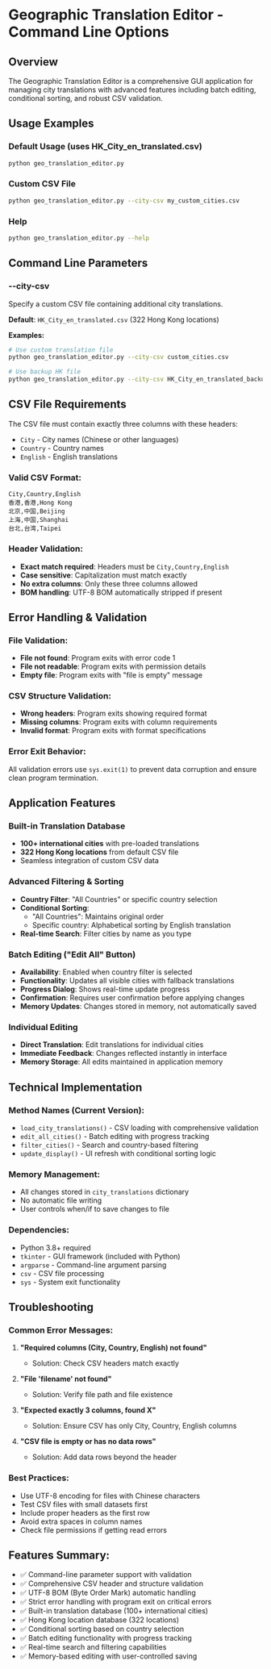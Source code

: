 # Geographic Translation Editor - Command Line Options

## Overview
The Geographic Translation Editor is a comprehensive GUI application for managing city translations with advanced features including batch editing, conditional sorting, and robust CSV validation.

## Usage Examples

### Default Usage (uses HK_City_en_translated.csv)
```bash
python geo_translation_editor.py
```

### Custom CSV File
```bash
python geo_translation_editor.py --city-csv my_custom_cities.csv
```

### Help
```bash
python geo_translation_editor.py --help
```

## Command Line Parameters

### --city-csv
Specify a custom CSV file containing additional city translations.

**Default**: `HK_City_en_translated.csv` (322 Hong Kong locations)

**Examples:**
```bash
# Use custom translation file
python geo_translation_editor.py --city-csv custom_cities.csv

# Use backup HK file
python geo_translation_editor.py --city-csv HK_City_en_translated_backup.csv
```

## CSV File Requirements

The CSV file must contain exactly three columns with these headers:
- `City` - City names (Chinese or other languages)
- `Country` - Country names
- `English` - English translations

### Valid CSV Format:
```csv
City,Country,English
香港,香港,Hong Kong
北京,中国,Beijing
上海,中国,Shanghai
台北,台湾,Taipei
```

### Header Validation:
- **Exact match required**: Headers must be `City,Country,English`
- **Case sensitive**: Capitalization must match exactly
- **No extra columns**: Only these three columns allowed
- **BOM handling**: UTF-8 BOM automatically stripped if present

## Error Handling & Validation

### File Validation:
- **File not found**: Program exits with error code 1
- **File not readable**: Program exits with permission details
- **Empty file**: Program exits with "file is empty" message

### CSV Structure Validation:
- **Wrong headers**: Program exits showing required format
- **Missing columns**: Program exits with column requirements
- **Invalid format**: Program exits with format specifications

### Error Exit Behavior:
All validation errors use `sys.exit(1)` to prevent data corruption and ensure clean program termination.

## Application Features

### Built-in Translation Database
- **100+ international cities** with pre-loaded translations
- **322 Hong Kong locations** from default CSV file
- Seamless integration of custom CSV data

### Advanced Filtering & Sorting
- **Country Filter**: "All Countries" or specific country selection
- **Conditional Sorting**:
  - "All Countries": Maintains original order
  - Specific country: Alphabetical sorting by English translation
- **Real-time Search**: Filter cities by name as you type

### Batch Editing ("Edit All" Button)
- **Availability**: Enabled when country filter is selected
- **Functionality**: Updates all visible cities with fallback translations
- **Progress Dialog**: Shows real-time update progress
- **Confirmation**: Requires user confirmation before applying changes
- **Memory Updates**: Changes stored in memory, not automatically saved

### Individual Editing
- **Direct Translation**: Edit translations for individual cities
- **Immediate Feedback**: Changes reflected instantly in interface
- **Memory Storage**: All edits maintained in application memory

## Technical Implementation

### Method Names (Current Version):
- `load_city_translations()` - CSV loading with comprehensive validation
- `edit_all_cities()` - Batch editing with progress tracking
- `filter_cities()` - Search and country-based filtering
- `update_display()` - UI refresh with conditional sorting logic

### Memory Management:
- All changes stored in `city_translations` dictionary
- No automatic file writing
- User controls when/if to save changes to file

### Dependencies:
- Python 3.8+ required
- `tkinter` - GUI framework (included with Python)
- `argparse` - Command-line argument parsing
- `csv` - CSV file processing
- `sys` - System exit functionality

## Troubleshooting

### Common Error Messages:
1. **"Required columns (City, Country, English) not found"**
   - Solution: Check CSV headers match exactly

2. **"File 'filename' not found"**
   - Solution: Verify file path and file existence

3. **"Expected exactly 3 columns, found X"**
   - Solution: Ensure CSV has only City, Country, English columns

4. **"CSV file is empty or has no data rows"**
   - Solution: Add data rows beyond the header

### Best Practices:
- Use UTF-8 encoding for files with Chinese characters
- Test CSV files with small datasets first
- Include proper headers as the first row
- Avoid extra spaces in column names
- Check file permissions if getting read errors

## Features Summary:
- ✅ Command-line parameter support with validation
- ✅ Comprehensive CSV header and structure validation
- ✅ UTF-8 BOM (Byte Order Mark) automatic handling
- ✅ Strict error handling with program exit on critical errors
- ✅ Built-in translation database (100+ international cities)
- ✅ Hong Kong location database (322 locations)
- ✅ Conditional sorting based on country selection
- ✅ Batch editing functionality with progress tracking
- ✅ Real-time search and filtering capabilities
- ✅ Memory-based editing with user-controlled saving